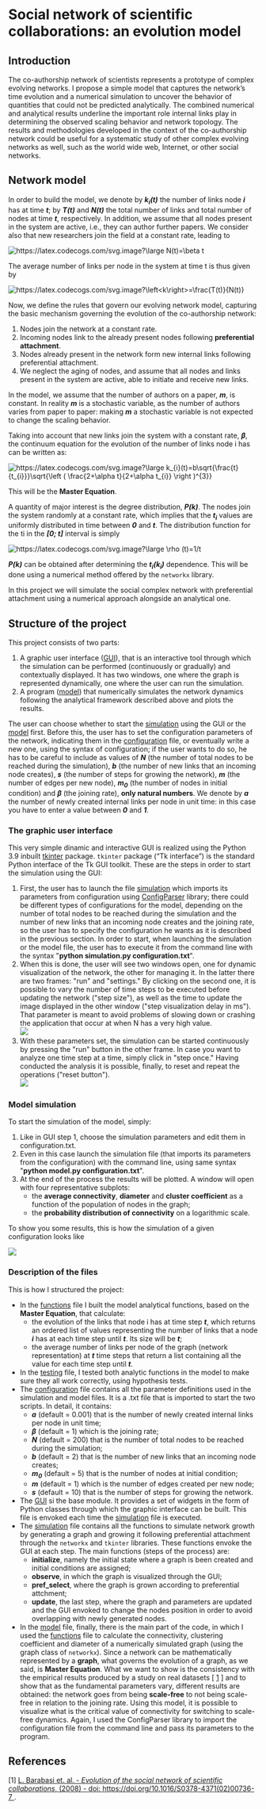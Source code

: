 # Social network of scientific collaborations: an evolution model

## Introduction
The co-authorship network of scientists represents a prototype of complex evolving networks.
I propose a simple model that captures the network’s time evolution and a numerical simulation to uncover the behavior of
quantities that could not be predicted analytically. The combined numerical and analytical results
underline the important role internal links play in determining the observed scaling behavior and
network topology. The results and methodologies developed in the context of the co-authorship
network could be useful for a systematic study of other complex evolving networks as well,
such as the world wide web, Internet, or other social networks.

## Network model
In order to build the model, we denote by ***k<sub>i</sub>(t)*** the number of links node ***i*** has at time ***t***; by ***T(t)*** and ***N(t)*** the
total number of links and total number of nodes at time ***t***, respectively.
In addition, we assume that all nodes present in the system are active, i.e., they can author
further papers. We consider also that new researchers join the field at a constant rate, leading to

<img src="https://latex.codecogs.com/svg.image?\large&space;N(t)=\beta&space;t" title="https://latex.codecogs.com/svg.image?\large N(t)=\beta t" />

The average number of links per node in the system at time t is thus given by

<img src="https://latex.codecogs.com/svg.image?\left<k\right>=\frac{T(t)}{N(t)}" title="https://latex.codecogs.com/svg.image?\left<k\right>=\frac{T(t)}{N(t)}" />  

Now, we define the rules that govern our evolving network model, capturing the basic mechanism governing the evolution of the co-authorship
network:
1. Nodes join the network at a constant rate.
2. Incoming nodes link to the already present nodes following **preferential attachment**.
3. Nodes already present in the network form new internal links following preferential attachment.
4. We neglect the aging of nodes, and assume that all nodes and links present in the system are active, able to initiate and receive new links.

In the model, we assume that the number of authors on a paper, ***m***, is constant. In
reality ***m*** is a stochastic variable, as the number of authors varies from paper to paper: making ***m*** a stochastic variable is not expected to change the scaling behavior.

Taking into account that new links join the system with a constant rate, ***β***, the continuum equation for the evolution of the number of links node i has can be written as:

<img src="https://latex.codecogs.com/svg.image?\large&space;k_{i}(t)=b\sqrt{\frac{t}{t_{i}}}\sqrt{\left&space;(&space;\frac{2&plus;\alpha&space;t}{2&plus;\alpha&space;t_{i}}&space;\right&space;)^{3}}" title="https://latex.codecogs.com/svg.image?\large k_{i}(t)=b\sqrt{\frac{t}{t_{i}}}\sqrt{\left ( \frac{2+\alpha t}{2+\alpha t_{i}} \right )^{3}}" />

This will be the **Master Equation**.

A quantity of major interest is the degree distribution, ***P(k)***. The nodes join the
system randomly at a constant rate, which implies that the ***t<sub>i</sub>*** values are uniformly
distributed in time between ***0*** and ***t***. The distribution function for the ti in the ***[0; t]***
interval is simply

<img src="https://latex.codecogs.com/svg.image?\large&space;\rho&space;(t)=1/t&space;" title="https://latex.codecogs.com/svg.image?\large \rho (t)=1/t " />

***P(k)*** can be obtained after determining the ***t<sub>i</sub>(k<sub>i</sub>)*** dependence. This will be done using a numerical method
offered by the ```networkx``` library.

In this project we will simulate the social complex network with preferential attachment using a numerical approach alongside an analytical one.


## Structure of the project
This project consists of two parts:
1. A graphic user interface ([GUI](GUI.py)), that is an interactive tool through which the simulation
can be performed (continuously or gradually) and contextually displayed.
It has two windows, one where the graph is represented dynamically, one where the user can run the simulation.
2. A program ([model](model.py)) that numerically simulates the network dynamics following the analytical 
framework described above and plots the results.

The user can choose whether to start the [simulation](simulation.py) using the GUI or the [model](model.py) first.
Before this, the user has to set the configuration parameters of the network, indicating them in the [configuration](configuration.txt) file,
or eventually write a new one, using the syntax of configuration; if the user wants to do so, he has to be careful
to include as values of ***N*** (the number of total nodes to be reached during the simulation),
***b*** (the number of new links that an incoming node creates), ***s*** (the number of steps for growing the network),
***m*** (the number of edges per new node), ***m<sub>0</sub>*** (the number of nodes in initial condition) and ***β*** (the joining rate), **only natural numbers**.
We denote by ***a*** the number of newly created internal links per node in unit time: in this case you have to enter a value between ***0*** and ***1***.

### The graphic user interface
This very simple dinamic and interactive GUI is realized using the Python 3.9 inbuilt [tkinter](https://docs.python.org/3/library/tkinter.html) package.
```tkinter``` package (“Tk interface”) is the standard Python interface of the Tk GUI toolkit.
These are the steps in order to start the simulation using the GUI:
1. First, the user has to launch the file [simulation](simulation.py) which imports its
parameters from configuration using [ConfigParser](https://docs.python.org/3/library/configparser.html) library;
there could be different types of configurations for the model, depending on the number
of total nodes to be reached during the simulation and the number of new links that an incoming
node creates and the joining rate, so the user has to specify the configuration he wants as
it is described in the previous section. In order to start, when launching the simulation or the model file, the user has to execute it from the command
line with the syntax "**python simulation.py configuration.txt**".
2. When this is done, the user will see two windows open, one for dynamic visualization of the network, the other for managing it.
In the latter there are two frames: "run" and "settings." By clicking on the second one,
it is possible to vary the number of time steps to be executed before updating the network ("step size"),
as well as the time to update the image displayed in the other window ("step visualization delay in ms").
That parameter is meant to avoid problems of slowing down or crashing the application that occur at when N has a very high value.  
![](gif/Animation2.gif)
3. With these parameters set, the simulation can be started continuously by pressing the "run" button in the other frame.
In case you want to analyze one time step at a time, simply click in "step once." Having conducted the analysis it is possible,
finally, to reset and repeat the operations ("reset button").  
![](gif/Animation.gif)


### Model simulation
To start the simulation of the model, simply:
1. Like in GUI step 1, choose the simulation parameters and edit them in configuration.txt.
2. Even in this case launch the simulation file (that imports its parameters from the configuration)
with the command line, using same syntax "**python model.py configuration.txt**".
3. At the end of the process the results will be plotted. A window will open with four representative subplots:
    * the **average connectivity**, **diameter** and **cluster coefficient** as a function of the population of nodes in the graph;
    * the **probability distribution of connectivity** on a logarithmic scale.

To show you some results, this is how the simulation of a given configuration looks like

![](img/Figure_1.png)


### Description of the files

This is how I structured the project:
* In the [functions](functions.py) file I built the model analytical functions, based on the **Master Equation**, that calculate:
  * the evolution of the links that node i has at time step ***t***, which returns an ordered list of values
  representing the number of links that a node ***i*** has at each time step until ***t***. Its size will be ***t***;
  * the average number of links per node of the graph (network representation) at ***t*** time steps that return a list containing all
  the value for each time step until ***t***.
* In the [testing](testing.py) file, I tested both analytic functions in the model to make sure they all work correctly,
using hypothesis tests.
* The [configuration](configuration.txt) file contains all the parameter definitions used in the simulation and model files.
It is a .txt file that is imported to start the two scripts. In detail, it contains:
  * ***a*** (default = 0.001) that is the number of newly created internal links per node in unit time;
  * ***β*** (default = 1) which is the joining rate;
  * ***N*** (default = 200) that is the number of total nodes to be reached during the simulation;
  * ***b*** (default = 2) that is the number of new links that an incoming node creates;
  * ***m<sub>0</sub>*** (default = 5) that is the number of nodes at initial condition;
  * ***m*** (default = 1) which is the number of edges created per new node;
  * ***s*** (default = 10) that is the number of steps for growing the network.
* The [GUI](GUI.py) si the base module. It provides a set of widgets in the form of Python classes
through which the graphic interface can be built. This file is envoked each time the [simulation](simulation.py)
file is executed.
* The [simulation](simulation.py) file contains all the functions to simulate network
growth by generating a graph and growing it following preferential attachment through
the ```networkx``` and ```tkinter``` libraries. These functions envoke the GUI at each step.
The main functions (steps of the process) are:
  * **initialize**, namely the initial state where a graph is been created and
  initial conditions are assigned;
  * **observe**, in which the graph is visualized through the GUI;
  * **pref_select**, where the graph is grown according to preferential attchment;
  * **update**, the last step, where the graph and parameters are updated and the GUI
  envoked to change the nodes position in order to avoid overlapping
  with newly generated nodes.
* In the [model](model.py) file, finally, there is the main part of the code,
in which I used the [functions](functions.py) file to calculate the connectivity,
clustering coefficient and diameter of a numerically simulated graph (using the graph class of ```networkx```).
Since a network can be mathematically represented by a **graph**, what governs the evolution of a graph, as we said, is
**Master Equation**. What we want to show is the consistency with the empirical results produced by a study on real datasets
[ [1](https://arxiv.org/pdf/cond-mat/0104162.pdf) ] and to show that as the fundamental parameters vary, different
results are obtained: the network goes from being **scale-free** to not being scale-free in relation to the joining rate.
Using this model, it is possible to visualize what is the critical value of connectivity for switching to scale-free dynamics.
Again, I used the ConfigParser library to import the configuration file from the command line and pass its parameters to the program.


## References
[1] [L. Barabasi et. al. - _Evolution of the social network of scientific collaborations_, (2008) - doi: https://doi.org/10.1016/S0378-4371(02)00736-7 
](https://arxiv.org/pdf/cond-mat/0104162.pdf).